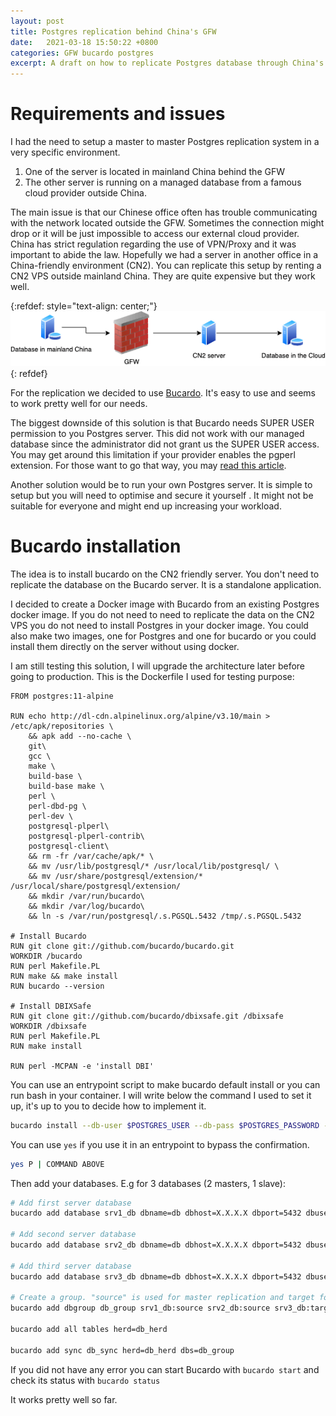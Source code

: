 ```yaml
---
layout: post
title: Postgres replication behind China's GFW
date:   2021-03-18 15:50:22 +0800
categories: GFW bucardo postgres
excerpt: A draft on how to replicate Postgres database through China's Great Firewall without breaking the law.
---
```

# Requirements and issues

I had the need to setup a master to master Postgres replication system in a very specific environment.

1. One of the server is located in mainland China behind the GFW
1. The other server is running on a managed database from a famous cloud provider outside China.

The main issue is that our Chinese office often has trouble communicating with the network located outside the GFW. Sometimes the connection might drop or it will be just impossible to access our external cloud provider. China has strict regulation regarding the use of VPN/Proxy and it was important to abide the law. Hopefully we had a server in another office in a China-friendly environment (CN2). You can replicate this setup by renting a CN2 VPS outside mainland China. They are quite expensive but they work well.

{:refdef: style="text-align: center;"}
![Simple server diagram](/assets/img/2021-03-18-diagram.png)
{: refdef}

For the replication we decided to use [Bucardo](https://bucardo.org/Bucardo/). It's easy to use and seems to work pretty well for our needs.

The biggest downside of this solution is that Bucardo needs SUPER USER permission to you Postgres server. This did not work with our managed database  since the administrator did not grant us the SUPER USER access. You may get around this limitation if your provider enables the pgperl extension. For those want to go that way, you may [read this article](https://www.compose.com/articles/using-bucardo-5-3-to-migrate-a-live-postgresql-database/). 

Another solution would be to run your own Postgres server. It is simple to setup but you will need to optimise and secure it yourself . It might not be suitable for everyone and might end up increasing your workload.


# Bucardo installation

The idea is to install bucardo on the CN2 friendly server. You don't need to replicate the database on the Bucardo server. It is a standalone application.

I decided to create a Docker image with Bucardo from an existing Postgres docker image. If you do not need to need to replicate the data on the CN2 VPS you do not need to install Postgres in your docker image. You could also make two images, one for Postgres and one for bucardo or you could install them directly on the server without using docker.

I am still testing this solution, I will upgrade the architecture later before going to production. This is the Dockerfile I used for testing purpose:

```
FROM postgres:11-alpine

RUN echo http://dl-cdn.alpinelinux.org/alpine/v3.10/main > /etc/apk/repositories \
    && apk add --no-cache \
    git\
    gcc \ 
    make \
    build-base \
    build-base make \
    perl \
    perl-dbd-pg \
    perl-dev \
    postgresql-plperl\
    postgresql-plperl-contrib\
    postgresql-client\
    && rm -fr /var/cache/apk/* \
    && mv /usr/lib/postgresql/* /usr/local/lib/postgresql/ \
    && mv /usr/share/postgresql/extension/* /usr/local/share/postgresql/extension/
    && mkdir /var/run/bucardo\
    && mkdir /var/log/bucardo\
    && ln -s /var/run/postgresql/.s.PGSQL.5432 /tmp/.s.PGSQL.5432

# Install Bucardo
RUN git clone git://github.com/bucardo/bucardo.git
WORKDIR /bucardo
RUN perl Makefile.PL
RUN make && make install
RUN bucardo --version

# Install DBIXSafe
RUN git clone git://github.com/bucardo/dbixsafe.git /dbixsafe
WORKDIR /dbixsafe
RUN perl Makefile.PL
RUN make install

RUN perl -MCPAN -e 'install DBI'
```

You can use an entrypoint script to make bucardo default install or you can run bash in your container. I will write below the command I used to set it up, it's up to you to decide how to implement it.

```bash
bucardo install --db-user $POSTGRES_USER --db-pass $POSTGRES_PASSWORD --dbname postgres
```

You can use `yes` if you use it in an entrypoint to bypass the confirmation.

```bash
yes P | COMMAND ABOVE
```

Then add your databases. E.g for 3 databases (2 masters, 1 slave):

```bash
# Add first server database
bucardo add database srv1_db dbname=db dbhost=X.X.X.X dbport=5432 dbuser=myuser dbpass=mypassword

# Add second server database
bucardo add database srv2_db dbname=db dbhost=X.X.X.X dbport=5432 dbuser=mysuer dbpass=mypassword

# Add third server database
bucardo add database srv3_db dbname=db dbhost=X.X.X.X dbport=5432 dbuser=myuser dbpass=mypassword

# Create a group. "source" is used for master replication and target for "slave"
bucardo add dbgroup db_group srv1_db:source srv2_db:source srv3_db:target

bucardo add all tables herd=db_herd

bucardo add sync db_sync herd=db_herd dbs=db_group
```

If you did not have any error you can start Bucardo with ```bucardo start``` and check its status with ```bucardo status```

It works pretty well so far.